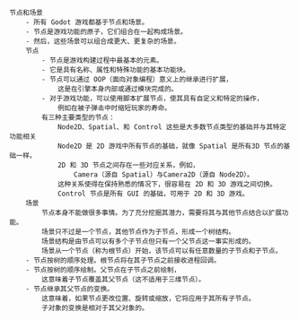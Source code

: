 	节点和场景
		- 所有 Godot 游戏都基于节点和场景。
		- 节点是游戏功能的原子，它们组合在一起构成场景。
		- 然后，这些场景可以组合成更大、更复杂的场景。
		节点
			- 节点是游戏构建过程中最基本的元素。
			- 它是具有名称、属性和特殊功能的基本功能块。
			- 节点可以通过 OOP（面向对象编程）意义上的继承进行扩展，
				这是在引擎本身内部或通过模块完成的。
			- 对于游戏功能，可以使用脚本扩展节点，使其具有自定义和特定的操作，
				例如在被子弹击中时缩短玩家的寿命。
			有三种主要类型的节点：
				Node2D、Spatial、和 Control 这些是大多数节点类型的基础并与其特定功能相关
				Node2D 是 2D 游戏中所有节点的基础，就像 Spatial 是所有3D 节点的基础一样。
				2D 和 3D 节点之间存在一些对应关系，例如，
					Camera（源自 Spatial）与Camera2D（源自 Node2D）。
				这种关系使得在保持熟悉的情况下，很容易在 2D 和 3D 游戏之间切换。
				Control 节点是所有 GUI 的基础，可用于 2D 和 3D 游戏。
		场景
			节点本身不能做很多事情。为了充分挖掘其潜力，需要将其与其他节点结合以扩展功能。
			场景只不过是一个节点，其他节点作为子节点，形成一个树结构。
			场景结构是由节点可以有多个子节点但只有一个父节点这一事实形成的。
			场景从一个节点（称为根节点）开始，该节点可以有任意数量的子节点和子节点。
		- 节点按树的顺序处理。根节点将在其子节点之前接收进程回调。
		- 节点按树的顺序绘制。父节点在子节点之前绘制，
			这意味着子节点覆盖其父节点（这不适用于三维节点）。
		- 节点继承其父节点的变换。
			这意味着，如果节点更改位置、旋转或缩放，它将应用于其所有子节点。
			子对象的变换是相对于其父对象的。
